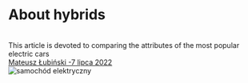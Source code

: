 # About hybrids
<br>This article is devoted to comparing the attributes of the most popular electric cars
<br><a class="link" target="_blank" href="https://www.wyborkierowcow.pl/najtansze-hybrydy-plug-in-przeglad-rynku-2022/" rel="norefferer noopener" title="Źródło">Mateusz Łubiński -7 lipca 2022</a>
<br>![samochód elektryczny](https://i.postimg.cc/FsbyYxZm/foto1.webp)
